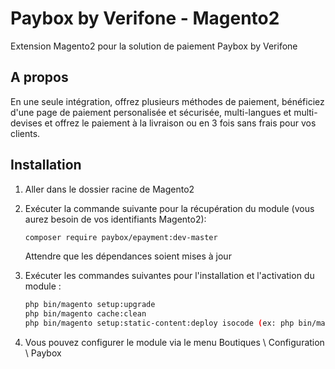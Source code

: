 # Paybox by Verifone - Magento2

Extension Magento2 pour la solution de paiement Paybox by Verifone

## A propos

En une seule intégration, offrez plusieurs méthodes de paiement, bénéficiez d'une page de paiement personalisée et sécurisée, multi-langues et multi-devises et offrez le paiement à la livraison ou en 3 fois sans frais pour vos clients.

## Installation

1. Aller dans le dossier racine de Magento2

2. Exécuter la commande suivante pour la récupération du module (vous aurez besoin de vos identifiants Magento2):

    ```bash    
	composer require paybox/epayment:dev-master
    ```
   Attendre que les dépendances soient mises à jour

3. Exécuter les commandes suivantes pour l'installation et l'activation du module :

    ```bash
    php bin/magento setup:upgrade
    php bin/magento cache:clean
    php bin/magento setup:static-content:deploy isocode (ex: php bin/magento  setup:static-content:deploy fr_FR)
    ```

4. Vous pouvez configurer le module via le menu Boutiques \ Configuration \ Paybox
